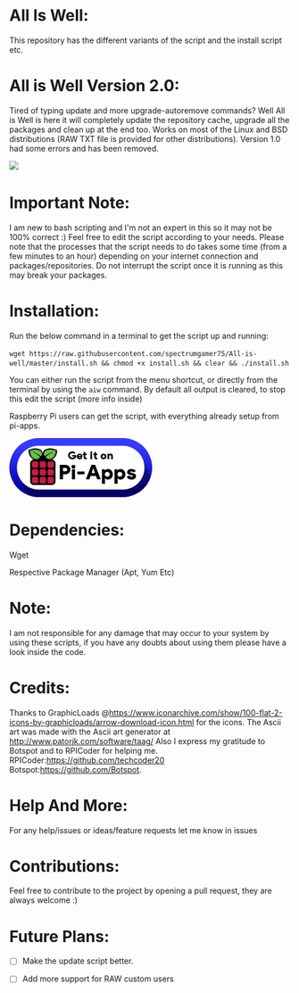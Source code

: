 # All Is Well:
This repository has the different variants of the script and the install script etc.

# All is Well Version 2.0:
Tired of typing update and more upgrade-autoremove commands? Well All is Well is here it will completely update the repository cache, upgrade all the packages and clean up at the end too. Works on most of the Linux and BSD distributions (RAW TXT file is provided for other distributions). Version 1.0 had some errors and has been removed. 




 
![](https://github.com/spectrumgamer75/Bash-Scripts/blob/master/ALL%20IS%20WELL%20(V2.0)/Banner.png)


# Important Note:
I am new to bash scripting and I'm not an expert in this so it may not be 100% correct :)
Feel free to edit the script according to your needs. Please note that the processes that the script needs to do takes some time (from a few minutes to an hour) depending on your internet connection and packages/repositories. Do not interrupt the script once it is running as this may break your packages. 

# Installation:
Run the below command in a terminal to get the script up and running:

`wget https://raw.githubusercontent.com/spectrumgamer75/All-is-well/master/install.sh && chmod +x install.sh && clear && ./install.sh`

You can either run the script from the menu shortcut, or directly from the terminal by using the `aiw` command. By default all output is cleared, to stop this edit the script (more info inside)

Raspberry Pi users can get the script, with everything already setup from pi-apps.


[![badge](https://github.com/Botspot/pi-apps/blob/master/icons/badge.png?raw=true)](https://github.com/Botspot/pi-apps)


# Dependencies:
Wget


Respective Package Manager (Apt, Yum Etc)


# Note:
I am not responsible for any damage that may occur to your system by using these scripts, if you have any doubts about using them please have a look inside the code.

# Credits:
Thanks to GraphicLoads @https://www.iconarchive.com/show/100-flat-2-icons-by-graphicloads/arrow-download-icon.html for the icons.
The Ascii art was made with the Ascii art generator at http://www.patorjk.com/software/taag/
Also I express my gratitude to Botspot and to RPICoder for helping me. RPICoder:https://github.com/techcoder20 Botspot:https://github.com/Botspot.

# Help And More:
For any help/issues or ideas/feature requests let me know in issues


# Contributions:
Feel free to contribute to the project by opening a pull request, they are always welcome :)

# Future Plans:
- [ ] Make the update script better.
- [ ] Add more support for RAW custom users


